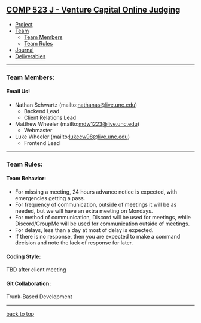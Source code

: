 ## [COMP 523 J - Venture Capital Online Judging](https://github.com/Deeakron/COMP-523-J/blob/gh-pages/index.md#comp-523-j---venture-capital-online-judging)
- [Project](https://github.com/Deeakron/COMP-523-J/blob/gh-pages/project.md#comp-523-j---venture-capital-online-judging)
- [Team](https://github.com/Deeakron/COMP-523-J/blob/gh-pages/team.md#comp-523-j---venture-capital-online-judging)
  - [Team Members](https://github.com/Deeakron/COMP-523-J/blob/gh-pages/team.md#team-members)
  - [Team Rules](https://github.com/Deeakron/COMP-523-J/blob/gh-pages/team.md#team-rules)
- [Journal](https://github.com/Deeakron/COMP-523-J/blob/gh-pages/journal.md#comp-523-j---venture-capital-online-judging)
- [Deliverables](https://github.com/Deeakron/COMP-523-J/blob/gh-pages/deliverables.md#comp-523-j---venture-capital-online-judging)

-------------

### Team Members:
#### Email Us!
* Nathan Schwartz (mailto:nathanas@live.unc.edu)
  - Backend Lead
  - Client Relations Lead
* Matthew Wheeler (mailto:mdw1223@live.unc.edu)
  - Webmaster
* Luke Wheeler (mailto:lukecw98@live.unc.edu)
  - Frontend Lead

------------

### Team Rules:
#### Team Behavior:
* For missing a meeting, 24 hours advance notice is expected, with emergencies getting a pass.
* For frequency of communication, outside of meetings it will be as needed, but we will have an extra meeting on Mondays.
* For method of communication, Discord will be used for meetings, while Discord/GroupMe will be used for communication outside of meetings.
* For delays, less than a day at most of delay is expected.
* If there is no response, then you are expected to make a command decision and note the lack of response for later.

#### Coding Style:
TBD after client meeting

#### Git Collaboration:
Trunk-Based Development 

---
[back to top](https://github.com/Deeakron/COMP-523-J/blob/gh-pages/team.md#comp-523-j---venture-capital-online-judging)

